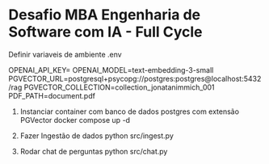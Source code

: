# Desafio MBA Engenharia de Software com IA - Full Cycle
Definir variaveis de ambiente .env 
   
   OPENAI_API_KEY=
   OPENAI_MODEL=text-embedding-3-small
   PGVECTOR_URL=postgresql+psycopg://postgres:postgres@localhost:5432/rag
   PGVECTOR_COLLECTION=collection_jonatanimmich_001
   PDF_PATH=document.pdf
   
1. Instanciar container com banco de dados postgres com extensão PGVector
   docker compose up -d

2. Fazer Ingestão de dados
   python src/ingest.py

3. Rodar chat de perguntas
   python src/chat.py

   

   
